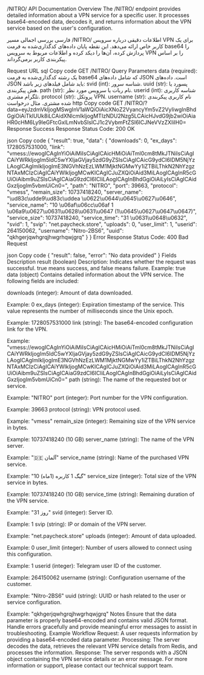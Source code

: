 /NITRO/ API Documentation
Overview
The /NITRO/ endpoint provides detailed information about a VPN service for a specific user. It processes base64-encoded data, decodes it, and returns information about the VPN service based on the user's configuration.

فارسی
بررسی اجمالی
مسیر /NITRO/ اطلاعات دقیقی درباره سرویس VPN برای یک کاربر خاص ارائه می‌دهد. این نقطه پایان داده‌های کدگذاری‌شده به فرمت base64 را پردازش کرده، آن‌ها را دیکد کرده و اطلاعات مربوط به سرویس VPN را بر اساس پیکربندی کاربر برمی‌گرداند.

Request
URL
sql
Copy code
GET /NITRO/
Query Parameters
data (required): یک رشته کدگذاری‌شده به فرمت base64 که شامل داده‌های JSON است. داده‌های JSON باید شامل فیلدهای زیر باشد:
svid (int): شناسه سرور.
uuid (str): پسورد یا هش پیکربندی.
path (str): نام ربات یا سرویس مورد نظر.
userid (int): شناسه کاربری تلگرام مشتری.
protocol (str): پروتکل VPN.
username (str): نام کاربری پیکربندی شده مشتری.
مثال درخواست
http
Copy code
GET /NITRO/?data=eyJzdmVkIjogMSwgInV1aWQiOiAicXNoZ2VyancyYm5vZ2VyIiwgInBhdGgiOiAiTklUUk8iLCAidXNlcmlkIjogMTIzNDU2Nzg5LCAicHJvdG9jb2wiOiAiaHR0cHM6Ly9leGFtcGxlLmNvbSIsICJ1c2VybmFtZSI6ICJNeVVzZXIiIH0=
Response
Success Response
Status Code: 200 OK

json
Copy code
{
  "result": true,
  "data": {
    "downloads": 0, 
    "ex_days": 1728057531000, 
    "link": "vmess://ewogICAgInYiOiAiMiIsCiAgICAicHMiOiAiTml0cm8tMkJTNiIsCiAgICAiYWRkIjogIm5ldC5wYXljaGVjay5zdG9yZSIsCiAgICAicG9ydCI6IDM5NjYzLAogICAgImlkIjogImE3NGVhNzEzLWM1MjktNGMwYy1iZTBiLThkN2NhYzgzNTAxMCIzCiAgICAiYWlkIjogMCwKICAgICJuZXQiOiAid3MiLAogICAgInR5cGUiOiAibm9uZSIsCiAgICAiaG9zdCI6ICIiLAogICAgInBhdGgiOiAiLyIsCiAgICAidGxzIjogIm5vbmUiCn0=", 
    "path": "NITRO", 
    "port": 39663, 
    "protocol": "vmess", 
    "remain_size": 10737418240, 
    "server_name": "\ud83c\udde9\ud83c\uddea \u0622\u0644\u0645\u0627\u0646", 
    "service_name": "10 \u06af\u06cc\u06af 1 \u06a9\u0627\u0631\u0628\u0631\u0647 (1\u0645\u0627\u0647\u0647)", 
    "service_size": 10737418240, 
    "service_time": "31 \u0631\u0648\u0632", 
    "svid": 1, 
    "svip": "net.paycheck.store", 
    "uploads": 0, 
    "user_limit": 1, 
    "userid": 264150062, 
    "username": "Nitro-2BS6", 
    "uuid": "qkhgerjqwhgrqjhwgrhqwjgrq"
  }
}
Error Response
Status Code: 400 Bad Request

json
Copy code
{
  "result": false,
  "error": "No data provided"
}
Fields Description
result (boolean)
Description: Indicates whether the request was successful. true means success, and false means failure.
Example: true
data (object)
Contains detailed information about the VPN service. The following fields are included:

downloads (integer): Amount of data downloaded.

Example: 0
ex_days (integer): Expiration timestamp of the service. This value represents the number of milliseconds since the Unix epoch.

Example: 1728057531000
link (string): The base64-encoded configuration link for the VPN.

Example: "vmess://ewogICAgInYiOiAiMiIsCiAgICAicHMiOiAiTml0cm8tMkJTNiIsCiAgICAiYWRkIjogIm5ldC5wYXljaGVjay5zdG9yZSIsCiAgICAicG9ydCI6IDM5NjYzLAogICAgImlkIjogImE3NGVhNzEzLWM1MjktNGMwYy1iZTBiLThkN2NhYzgzNTAxMCIzCiAgICAiYWlkIjogMCwKICAgICJuZXQiOiAid3MiLAogICAgInR5cGUiOiAibm9uZSIsCiAgICAiaG9zdCI6ICIiLAogICAgInBhdGgiOiAiLyIsCiAgICAidGxzIjogIm5vbmUiCn0="
path (string): The name of the requested bot or service.

Example: "NITRO"
port (integer): Port number for the VPN configuration.

Example: 39663
protocol (string): VPN protocol used.

Example: "vmess"
remain_size (integer): Remaining size of the VPN service in bytes.

Example: 10737418240 (10 GB)
server_name (string): The name of the VPN server.

Example: "🇩🇪 آلمان"
service_name (string): Name of the purchased VPN service.

Example: "10 گیگ 1 کاربره (1ماه)"
service_size (integer): Total size of the VPN service in bytes.

Example: 10737418240 (10 GB)
service_time (string): Remaining duration of the VPN service.

Example: "31 روز"
svid (integer): Server ID.

Example: 1
svip (string): IP or domain of the VPN server.

Example: "net.paycheck.store"
uploads (integer): Amount of data uploaded.

Example: 0
user_limit (integer): Number of users allowed to connect using this configuration.

Example: 1
userid (integer): Telegram user ID of the customer.

Example: 264150062
username (string): Configuration username of the customer.

Example: "Nitro-2BS6"
uuid (string): UUID or hash related to the user or service configuration.

Example: "qkhgerjqwhgrqjhwgrhqwjgrq"
Notes
Ensure that the data parameter is properly base64-encoded and contains valid JSON format.
Handle errors gracefully and provide meaningful error messages to assist in troubleshooting.
Example Workflow
Request: A user requests information by providing a base64-encoded data parameter.
Processing: The server decodes the data, retrieves the relevant VPN service details from Redis, and processes the information.
Response: The server responds with a JSON object containing the VPN service details or an error message.
For more information or support, please contact our technical support team.

